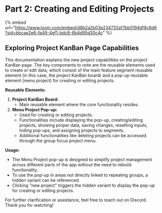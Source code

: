 # Part 2: Creating and Editing Projects

{% embed url="https://www.loom.com/embed/d8b2a2b03e234732af7bb0194df9c6d6?sid=bbcae2e6-fa49-4ef1-bdc8-6b4d95d30c4c" %}

## Exploring Project KanBan Page Capabilities <a href="#documentation-exploring-project-kanban-page-capabilities" id="documentation-exploring-project-kanban-page-capabilities"></a>

This documentation explains the new project capabilities on the project KanBan page. The key components to note are the reusable elements used to create or edit data, which consist of the main feature segment reusable element (in this case, the project KanBan board) and a pop-up reusable element (menu project) for creating or editing projects.

**Reusable Elements:**

1. **Project KanBan Board:**
   * Main reusable element where the core functionality resides.
2. **Menu Project Pop-up:**
   * Used for creating or editing projects.
   * Functionalities include displaying the pop-up, creating/editing projects, showing proper data, saving changes, resetting inputs, hiding pop-ups, and assigning projects to segments.
   * Additional functionalities like deleting projects can be accessed through the group focus project menu.

**Usage:**

* The Menu Project pop-up is designed to simplify project management across different parts of the app without the need to rebuild functionality.
* To use the pop-up in areas not directly linked to repeating groups, a hidden variant can be referenced.
* Clicking "new project" triggers the hidden variant to display the pop-up for creating or editing projects.

For further clarification or assistance, feel free to reach out on Discord. Thank you for watching!
